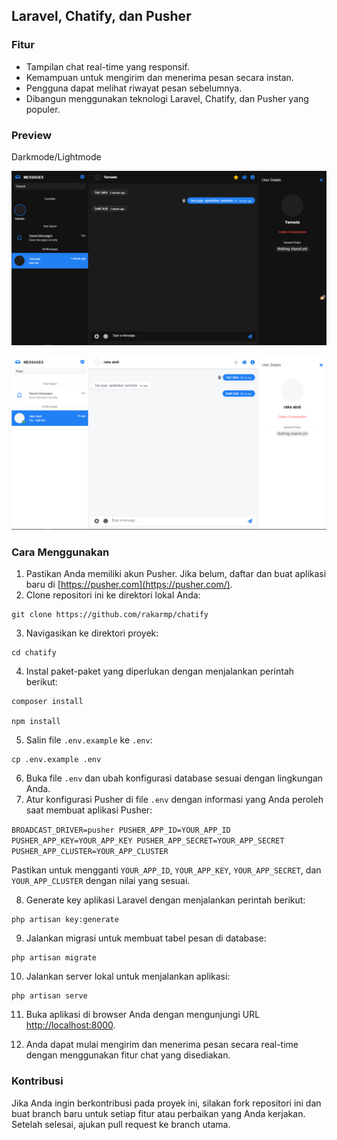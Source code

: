 ## Laravel, Chatify, dan Pusher

### Fitur

-   Tampilan chat real-time yang responsif.
-   Kemampuan untuk mengirim dan menerima pesan secara instan.
-   Pengguna dapat melihat riwayat pesan sebelumnya.
-   Dibangun menggunakan teknologi Laravel, Chatify, dan Pusher yang populer.

### Preview

Darkmode/Lightmode

![Darkmode](https://raw.githubusercontent.com/rakarmp/chatify/master/preview/21.PNG)

![Lightmode](https://raw.githubusercontent.com/rakarmp/chatify/master/preview/22.PNG)

### Cara Menggunakan

1.  Pastikan Anda memiliki akun Pusher. Jika belum, daftar dan buat aplikasi baru di [https://pusher.com](https://pusher.com/).
2.  Clone repositori ini ke direktori lokal Anda:

```shell
git clone https://github.com/rakarmp/chatify
```

3.  Navigasikan ke direktori proyek:

```shell
cd chatify
```

4.  Instal paket-paket yang diperlukan dengan menjalankan perintah berikut:

```shell
composer install

npm install
```

5.  Salin file `.env.example` ke `.env`:

```shell
cp .env.example .env
```

6.  Buka file `.env` dan ubah konfigurasi database sesuai dengan lingkungan Anda.
7.  Atur konfigurasi Pusher di file `.env` dengan informasi yang Anda peroleh saat membuat aplikasi Pusher:

`BROADCAST_DRIVER=pusher
PUSHER_APP_ID=YOUR_APP_ID
PUSHER_APP_KEY=YOUR_APP_KEY
PUSHER_APP_SECRET=YOUR_APP_SECRET
PUSHER_APP_CLUSTER=YOUR_APP_CLUSTER`

Pastikan untuk mengganti `YOUR_APP_ID`, `YOUR_APP_KEY`, `YOUR_APP_SECRET`, dan `YOUR_APP_CLUSTER` dengan nilai yang sesuai.

8.  Generate key aplikasi Laravel dengan menjalankan perintah berikut:

```shell
php artisan key:generate
```

9.  Jalankan migrasi untuk membuat tabel pesan di database:

```shell
php artisan migrate
```

10. Jalankan server lokal untuk menjalankan aplikasi:

```shell
php artisan serve
```

11. Buka aplikasi di browser Anda dengan mengunjungi URL [http://localhost:8000](http://localhost:8000/).

12. Anda dapat mulai mengirim dan menerima pesan secara real-time dengan menggunakan fitur chat yang disediakan.

### Kontribusi

Jika Anda ingin berkontribusi pada proyek ini, silakan fork repositori ini dan buat branch baru untuk setiap fitur atau perbaikan yang Anda kerjakan. Setelah selesai, ajukan pull request ke branch utama.
